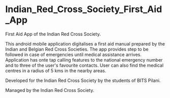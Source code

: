 # Indian_Red_Cross_Society_First_Aid_App
First Aid App of the Indian Red Cross Society.

This android mobile application digitalises a first aid manual prepared by the Indian and Belgian Red Cross Societies. The app
provides step to be followed in case of emergencies until medical assistance arrives. Application has onte tap calling features
to the national emergency number and to three of the user's favourite contacts. User can also find the medical centres in a 
radius of 5 kms in the nearby areas.

Developed for the Indian Red Cross Society by the students of BITS Pilani.

Managed by the Indian Red Cross Society.
